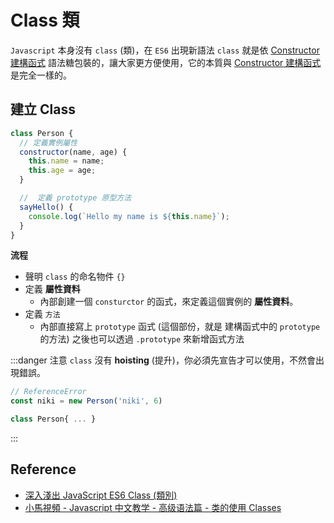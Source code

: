 # Class 類

[constructor 建構函式]: /Javascript/constructor

`Javascript` 本身沒有 `class` (類)，在 `ES6` 出現新語法 `class` 就是依 [Constructor 建構函式] 語法糖包裝的，讓大家更方便使用，它的本質與 [Constructor 建構函式] 是完全一樣的。

## 建立 Class

```js {3-6,9-11}
class Person {
  // 定義實例屬性
  constructor(name, age) {
    this.name = name;
    this.age = age;
  }

  //  定義 prototype 原型方法
  sayHello() {
    console.log(`Hello my name is ${this.name}`);
  }
}
```

**流程**

- 聲明 `class` 的命名物件 `{}`
- 定義 **屬性資料**
  - 內部創建一個 `consturctor` 的函式，來定義這個實例的 **屬性資料**。
- 定義 `方法`
  - 內部直接寫上 `prototype` 函式 (這個部份，就是 建構函式中的 `prototype` 的方法)
    之後也可以透過 `.prototype` 來新增函式方法

:::danger 注意
`class` 沒有 **hoisting** (提升)，你必須先宣告才可以使用，不然會出現錯誤。

```js
// ReferenceError
const niki = new Person('niki', 6)

class Person{ ... }
```

:::

## Reference

- [深入淺出 JavaScript ES6 Class (類別)](https://shubo.io/javascript-class/)
- [小馬視頻 - Javascript 中文教学 - 高级语法篇 - 类的使用 Classes](https://www.youtube.com/watch?v=Nq6LXzUmNnw)

